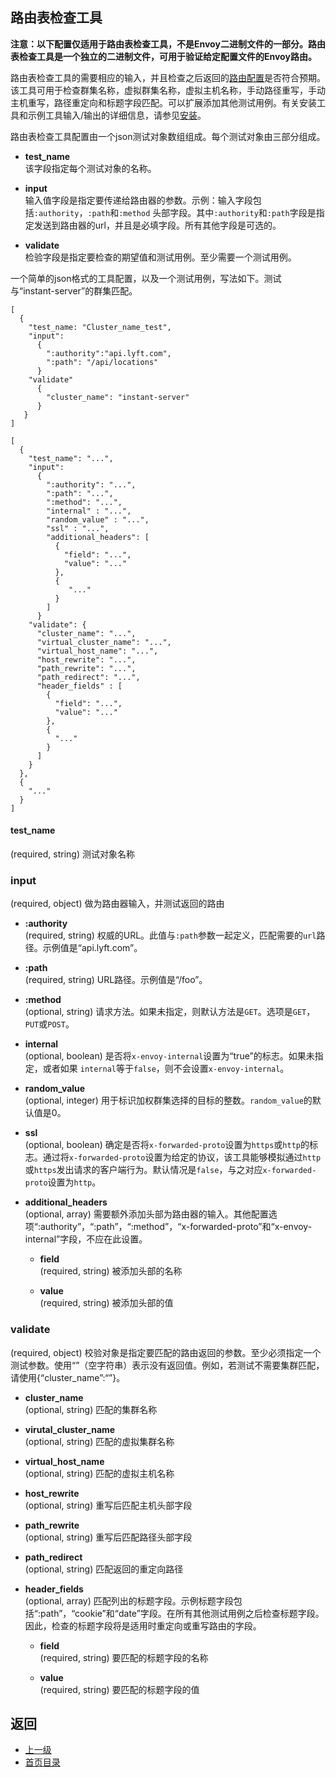 ## 路由表检查工具

**注意：以下配置仅适用于路由表检查工具，不是Envoy二进制文件的一部分。路由表检查工具是一个独立的二进制文件，可用于验证给定配置文件的Envoy路由。**

路由表检查工具的需要相应的输入，并且检查之后返回的[路由配置](../v1APIreference/HTTPRouteconfiguration.md)是否符合预期。该工具可用于检查群集名称，虚拟群集名称，虚拟主机名称，手动路径重写，手动主机重写，路径重定向和标题字段匹配。可以扩展添加其他测试用例。有关安装工具和示例工具输入/输出的详细信息，请参见[安装](../Buildingandinstallation/Tools.md)。

路由表检查工具配置由一个json测试对象数组组成。每个测试对象由三部分组成。

- **test_name**</br>
该字段指定每个测试对象的名称。

- **input**</br>
输入值字段是指定要传递给路由器的参数。示例：输入字段包括`:authority`，`:path`和`:method` 头部字段。其中`:authority`和`:path`字段是指定发送到路由器的url，并且是必填字段。所有其他字段是可选的。

- **validate**</br>
检验字段是指定要检查的期望值和测试用例。至少需要一个测试用例。

一个简单的json格式的工具配置，以及一个测试用例，写法如下。测试与“instant-server”的群集匹配。

```
[
  {
    "test_name: "Cluster_name_test",
    "input":
      {
        ":authority":"api.lyft.com",
        ":path": "/api/locations"
      }
    "validate"
      {
        "cluster_name": "instant-server"
      }
   }
]
```

```
[
  {
    "test_name": "...",
    "input":
      {
        ":authority": "...",
        ":path": "...",
        ":method": "...",
        "internal" : "...",
        "random_value" : "...",
        "ssl" : "...",
        "additional_headers": [
          {
            "field": "...",
            "value": "..."
          },
          {
             "..."
          }
        ]
      }
    "validate": {
      "cluster_name": "...",
      "virtual_cluster_name": "...",
      "virtual_host_name": "...",
      "host_rewrite": "...",
      "path_rewrite": "...",
      "path_redirect": "...",
      "header_fields" : [
        {
          "field": "...",
          "value": "..."
        },
        {
          "..."
        }
      ]
    }
  },
  {
    "..."
  }
]
```

#### test_name </br>
(required, string) 测试对象名称

### input 
(required, object) 做为路由器输入，并测试返回的路由

- **:authority**</br>
(required, string) 权威的URL。此值与`:path`参数一起定义，匹配需要的`url`路径。示例值是“api.lyft.com”。

- **:path**</br>
(required, string) URL路径。示例值是“/foo”。

- **:method**</br>
(optional, string) 请求方法。如果未指定，则默认方法是`GET`。选项是`GET`，`PUT`或`POST`。

- **internal**</br>
(optional, boolean) 是否将`x-envoy-internal`设置为“true”的标志。如果未指定，或者如果    `internal`等于`false`，则不会设置`x-envoy-internal`。

- **random_value**</br>
(optional, integer) 用于标识加权群集选择的目标的整数。`random_value`的默认值是0。

- **ssl**</br>
(optional, boolean) 确定是否将`x-forwarded-proto`设置为`https`或`http`的标志。通过将`x-forwarded-proto`设置为给定的协议，该工具能够模拟通过`http`或`https`发出请求的客户端行为。默认情况是`false`，与之对应`x-forwarded-proto`设置为`http`。

- **additional_headers**</br>
(optional, array) 需要额外添加头部为路由器的输入。其他配置选项“:authority”，“:path”，“:method”，“x-forwarded-proto”和“x-envoy-internal”字段，不应在此设置。

    - **field**</br>
    (required, string) 被添加头部的名称
    
    - **value**</br>
    (required, string) 被添加头部的值

### validate
(required, object) 校验对象是指定要匹配的路由返回的参数。至少必须指定一个测试参数。使用“”（空字符串）表示没有返回值。例如，若测试不需要集群匹配，请使用{“cluster_name”:“”}。

- **cluster_name**</br>
(optional, string) 匹配的集群名称

- **virutal_cluster_name**</br>
(optional, string) 匹配的虚拟集群名称

- **virtual_host_name**</br>
(optional, string) 匹配的虚拟主机名称

- **host_rewrite**</br>
(optional, string) 重写后匹配主机头部字段

- **path_rewrite**</br>
(optional, string) 重写后匹配路径头部字段

- **path_redirect**</br>
(optional, string) 匹配返回的重定向路径

- **header_fields**</br>
(optional, array) 匹配列出的标题字段。示例标题字段包括“:path”，“cookie”和“date”字段。在所有其他测试用例之后检查标题字段。因此，检查的标题字段将是适用时重定向或重写路由的字段。

    - **field**</br>
      (required, string) 要匹配的标题字段的名称
      
    - **value**</br>
      (required, string) 要匹配的标题字段的值

## 返回
- [上一级](../Configurationreference.md)
- [首页目录](../README.md)
